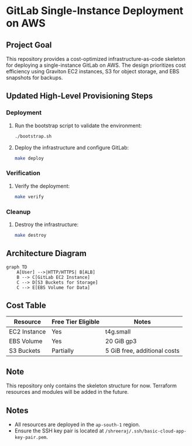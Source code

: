 # GitLab Single-Instance Deployment on AWS

## Project Goal
This repository provides a cost-optimized infrastructure-as-code skeleton for deploying a single-instance GitLab on AWS. The design prioritizes cost efficiency using Graviton EC2 instances, S3 for object storage, and EBS snapshots for backups.

## Updated High-Level Provisioning Steps

### Deployment
1. Run the bootstrap script to validate the environment:
   ```bash
   ./bootstrap.sh
   ```
2. Deploy the infrastructure and configure GitLab:
   ```bash
   make deploy
   ```

### Verification
1. Verify the deployment:
   ```bash
   make verify
   ```

### Cleanup
1. Destroy the infrastructure:
   ```bash
   make destroy
   ```

## Architecture Diagram
```mermaid
graph TD
    A[User] -->|HTTP/HTTPS| B[ALB]
    B --> C[GitLab EC2 Instance]
    C --> D[S3 Buckets for Storage]
    C --> E[EBS Volume for Data]
```

## Cost Table
| Resource         | Free Tier Eligible | Notes                          |
|------------------|--------------------|--------------------------------|
| EC2 Instance     | Yes                | t4g.small                     |
| EBS Volume       | Yes                | 20 GiB gp3                    |
| S3 Buckets       | Partially          | 5 GiB free, additional costs  |

## Note
This repository only contains the skeleton structure for now. Terraform resources and modules will be added in the future.

## Notes
- All resources are deployed in the `ap-south-1` region.
- Ensure the SSH key pair is located at `/shreeraj/.ssh/basic-cloud-app-key-pair.pem`.
